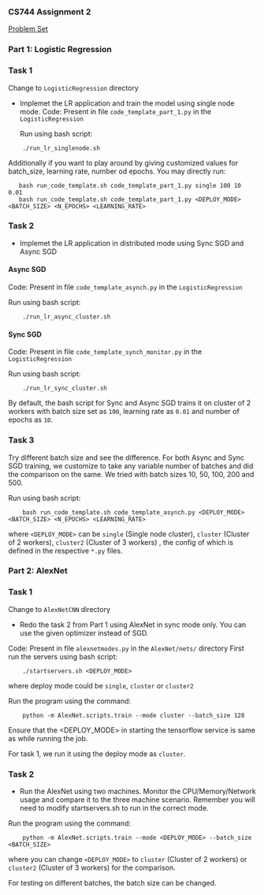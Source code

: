 ### CS744 Assignment 2

[Problem Set](http://pages.cs.wisc.edu/~akella/CS744/S19/assignment2_html/assignment2.html)

### Part 1: Logistic Regression
### Task 1
Change to `LogisticRegression` directory
* Implemet the LR application and train the model using single node mode.
Code: Present in file `code_template_part_1.py` in the `LogisticRegression`

    Run using bash script:
```
    ./run_lr_singlenode.sh
```
Additionally if you want to play around by giving customized values for batch_size, learning rate, number od epochs. You may directly run:
 ```
    bash run_code_template.sh code_template_part_1.py single 100 10 0.01
    bash run_code_template.sh code_template_part_1.py <DEPLOY_MODE> <BATCH_SIZE> <N_EPOCHS> <LEARNING_RATE>
 ```

### Task 2
* Implemet the LR application in distributed mode using Sync SGD and Async SGD

#### Async SGD
Code: Present in file `code_template_asynch.py` in the `LogisticRegression`
 
Run using bash script:
```
    ./run_lr_async_cluster.sh
```

#### Sync SGD
Code: Present in file `code_template_synch_monitor.py` in the `LogisticRegression`

Run using bash script:
```
    ./run_lr_sync_cluster.sh
```

By default, the bash script for Sync and Async SGD trains it on cluster of 2 workers with batch size set as `100`, learning rate as `0.01` and number of epochs as `10`.

### Task 3
Try different batch size and see the difference.
For both Async and Sync SGD training, we customize to take any variable number of batches and did the comparison on the same. We tried with batch sizes 10, 50, 100, 200 and 500.

Run using bash script:
```
    bash run_code_template.sh code_template_asynch.py <DEPLOY_MODE> <BATCH_SIZE> <N_EPOCHS> <LEARNING_RATE>
```
where `<DEPLOY_MODE>` can be `single` (Single node cluster), `cluster` (Cluster of 2 workers), `cluster2` (Cluster of 3 workers) , the config of which is defined in the respective `*.py` files.

### Part 2: AlexNet
### Task 1
Change to `AlexNetCNN` directory


* Redo the task 2 from Part 1 using AlexNet in sync mode only. You can use the given optimizer instead of SGD.

Code: Present in file `alexnetmodes.py` in the `AlexNet/nets/` directory
First run the servers using bash script:
```
    ./startservers.sh <DEPLOY_MODE>
```
where deploy mode could be `single`, `cluster` or  `cluster2`
    
Run the program using the command:
```
    python -m AlexNet.scripts.train --mode cluster --batch_size 128
```
Ensure that the <DEPLOY_MODE> in starting the tensorflow service is same as while running the job.

For task 1, we run it using the deploy mode as `cluster`.


### Task 2
* Run the AlexNet using two machines. Monitor the CPU/Memory/Network usage and compare it to the three machine scenario. Remember you will need to modify startservers.sh to run in the correct mode.

Run the program using the command:
```
    python -m AlexNet.scripts.train --mode <DEPLOY_MODE> --batch_size <BATCH_SIZE>
```
where you can change `<DEPLOY_MODE>` to `cluster` (Cluster of 2 workers) or `cluster2` (Cluster of 3 workers) for the comparison.

For testing on different batches, the batch size can be changed.


